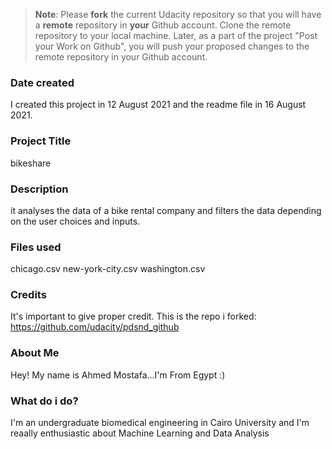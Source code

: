 >**Note**: Please **fork** the current Udacity repository so that you will have a **remote** repository in **your** Github account. Clone the remote repository to your local machine. Later, as a part of the project "Post your Work on Github", you will push your proposed changes to the remote repository in your Github account.

### Date created
I created this project in 12 August 2021 and the readme file in 16 August 2021.

### Project Title
bikeshare

### Description
it analyses the data of a bike rental company and filters the data depending on the user choices and inputs.

### Files used
chicago.csv
new-york-city.csv
washington.csv

### Credits
It's important to give proper credit. 
This is the repo i forked: https://github.com/udacity/pdsnd_github

### About Me
Hey! My name is Ahmed Mostafa...I'm From Egypt :)

### What do i do?
I'm an undergraduate biomedical engineering in Cairo University and I'm reaally enthusiastic about Machine Learning and Data Analysis